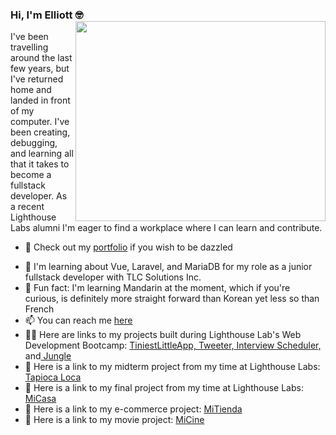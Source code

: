 ### Hi, I'm Elliott 🤓 <img align="right" src="https://media1.giphy.com/media/IpeYSEZshTefe/giphy.gif" width=400px height=320px/>

I've been travelling around the last few years, but I've returned home and landed in front of my computer. I've been creating, debugging, and learning all that it takes to become a fullstack developer. As a recent Lighthouse Labs alumni I'm eager to find a workplace where I can learn and contribute. 

- 🔭 Check out my <a href="http://ethomlison.netlify.app">portfolio</a> if you wish to be dazzled
<!-- - 🌱 I’m learning computer science basics via <a href="https://cs50.harvard.edu/x/2021/">Harvard's CS50</a> and fine tuning my front-end skills via various Udemy courses, like this one <a href="https://www.udemy.com/course/react-the-complete-guide-incl-redux">here</a> and like little projects <a href="https://github.com/elliottthomlison/React-Projects">here</a> -->
- 🌱 I'm learning about Vue, Laravel, and MariaDB for my role as a junior fullstack developer with TLC Solutions Inc.
- 🙏 Fun fact: I'm learning Mandarin at the moment, which if you're curious, is definitely more straight forward than Korean yet less so than French
- 📫 You can reach me <a href="mailto: elliott.thomlison@gmail.com">here</a>
- 👨‍💻 Here are links to my projects built during Lighthouse Lab's Web Development Bootcamp: <a href=https://github.com/elliottthomlison/TiniestLittleApp>TiniestLittleApp,</a><a href=https://github.com/elliottthomlison/Tweeter> Tweeter,</a><a href=https://github.com/elliottthomlison/Interview_Scheduler> Interview Scheduler,</a> and<a href=https://github.com/elliottthomlison/Jungle> Jungle</a>
- 🍟 Here is a link to my midterm project from my time at Lighthouse Labs: <a href="https://github.com/elliottthomlison/Tapioca-Loca">Tapioca Loca</a>
- 🤳 Here is a link to my final project from my time at Lighthouse Labs: <a href="https://github.com/elliottthomlison/MiCasa">MiCasa</a>
- 💸 Here is a link to my e-commerce project: <a href="https://github.com/elliottthomlison/MiTienda">MiTienda</a>
- 🎥 Here is a link to my movie project: <a href="https://github.com/elliottthomlison/MiCine">MiCine</a> 

<!-- ![My github stats](https://github-readme-stats.vercel.app/api?username=elliottthomlison&show_icons=true&theme=nord) -->
<!-- ![](https://komarev.com/ghpvc/?username=elliottthomlison&color=blue) -->
